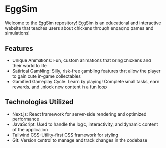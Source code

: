 # EggSim

Welcome to the EggSim repository! EggSim is an educational and interactive website that teaches users about chickens through engaging games and simulations!

## Features
* Unique Animations: Fun, custom animations that bring chickens and their world to life
* Satirical Gambling: Silly, risk-free gambling features that allow the player to gain cute in-game collectables
* Gamified Gameplay Cycle: Learn by playing! Complete small tasks, earn rewards, and unlock new content in a fun loop

## Technologies Utilized
* Next.js: React framework for server-side rendering and optimized performance
* JavaScript: Used to handle the logic, interactivity, and dynamic content of the application
* Tailwind CSS: Utility-first CSS framework for styling
* Git: Version control to manage and track changes in the codebase
